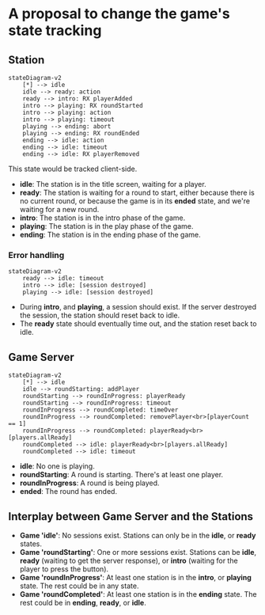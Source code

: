 # A proposal to change the game's state tracking

## Station

```mermaid
stateDiagram-v2
    [*] --> idle
    idle --> ready: action
    ready --> intro: RX playerAdded
    intro --> playing: RX roundStarted
    intro --> playing: action
    intro --> playing: timeout
    playing --> ending: abort
    playing --> ending: RX roundEnded
    ending --> idle: action
    ending --> idle: timeout
    ending --> idle: RX playerRemoved
```
This state would be tracked client-side.

- **idle**: The station is in the title screen, waiting for a player.
- **ready**: The station is waiting for a round to start, either because there is no current round,
  or because the game is in its **ended** state, and we're waiting for a new round. 
- **intro**: The station is in the intro phase of the game.
- **playing**: The station is in the play phase of the game.
- **ending**: The station is in the ending phase of the game.

### Error handling

```mermaid
stateDiagram-v2
    ready --> idle: timeout
    intro --> idle: [session destroyed]
    playing --> idle: [session destroyed]
```

- During **intro**, and **playing**, a session should exist. If the server
    destroyed the session, the station should reset back to idle.
- The **ready** state should eventually time out, and the station reset back to idle. 

## Game Server

```mermaid
stateDiagram-v2
    [*] --> idle
    idle --> roundStarting: addPlayer
    roundStarting --> roundInProgress: playerReady
    roundStarting --> roundInProgress: timeout
    roundInProgress --> roundCompleted: timeOver
    roundInProgress --> roundCompleted: removePlayer<br>[playerCount == 1]
    roundInProgress --> roundCompleted: playerReady<br>[players.allReady]
    roundCompleted --> idle: playerReady<br>[players.allReady]
    roundCompleted --> idle: timeout
```

- **idle**: No one is playing.
- **roundStarting**: A round is starting. There's at least one player.
- **roundInProgress**: A round is being played.
- **ended**: The round has ended.

## Interplay between Game Server and the Stations

- **Game 'idle'**: No sessions exist. Stations can only be in the **idle**, or **ready** states.
- **Game 'roundStarting'**: One or more sessions exist. Stations can be **idle**, **ready** (waiting to get 
   the server response), or **intro** (waiting for the player to press the button).
- **Game 'roundInProgress'**: At least one station is in the **intro**, or **playing** state. The rest could be in any state.
- **Game 'roundCompleted'**: At least one station is in the **ending** state. The rest could be in 
  **ending**, **ready**, or **idle**.

